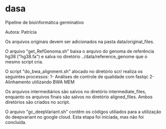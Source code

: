# dasa
Pipeline de bioinformática germinativo

Autora: Patrícia 

Os arquivos originais devem ser adicionados na pasta data/original_files. 

O arquivo "get_RefGenoma.sh" baixa o arquivo do genoma de referência hg38 ("hg38.fa") e salva no diretório ../data/reference_genome que o mesmo script cria. 

O script "do_bwa_alignment.sh" alocado no diretório scr/ realiza os seguintes processos: 
1- Análises de controle de qualidade com fastqc
2- Alinhamento utilizando BWA MEM

Os arquivos intermediários são salvos no diretório intermediate_files, enquanto os arquivos finais são salvos no diretório aligned_files. Ambos diretórios são criados no script. 


O arquivo "gc_deepVariant.sh" contêm os códigos utiliados para a utilização do deepvariant no google cloud. Esta etapa foi iniciada, mas não foi concluída. 


